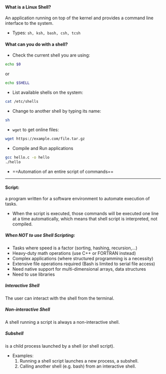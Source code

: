 #### What is a Linux Shell?
An application running on top of the kernel and provides a
command line interface to the system.
- Types: `sh, ksh, bash, csh, tcsh`
#### What can you do with a shell?
- Check the current shell you are using:
```bash
echo $0
```
or
```bash
echo $SHELL
```
- List available shells on the system:
```bash
cat /etc/shells
```
- Change to another shell by typing its name:
```bash
sh
```
- `wget` to get online files:
```bash
wget https://example.com/file.tar.gz
```
- Compile and Run applications
```bash
gcc hello.c -o hello
./hello
```
- ==Automation of an entire script of commands==
---
#### Script:
a program written for a software environment to automate
execution of tasks.
- When the script is executed, those commands will be executed
one line at a time automatically, which means that shell script is interpreted, not compiled.
##### When NOT to use Shell Scripting:
- Tasks where speed is a factor (sorting, hashing, recursion,...)
- Heavy-duty math operations (use C++ or FORTRAN instead)
- Complex applications (where structured programming is a
necessity)
- Extensive file operations required (Bash is limited to serial file
access)
- Need native support for multi-dimensional arrays, data structures
- Need to use libraries
##### Interactive Shell
The user can interact with the shell from the terminal.
##### Non-interactive Shell
A shell running a script is always a non-interactive shell.
##### Subshell
is a child process launched by a shell (or shell script).
- Examples:
	1. Running a shell script launches a new process, a subshell.
	2. Calling another shell (e.g. bash) from an interactive shell.